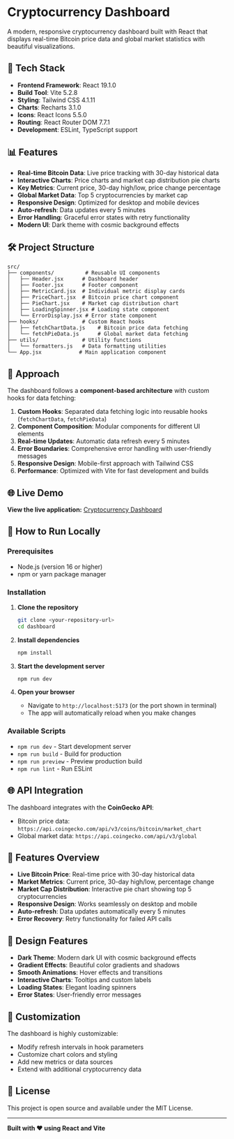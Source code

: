 # Cryptocurrency Dashboard

A modern, responsive cryptocurrency dashboard built with React that displays real-time Bitcoin price data and global market statistics with beautiful visualizations.

## 🚀 Tech Stack

- **Frontend Framework**: React 19.1.0
- **Build Tool**: Vite 5.2.8
- **Styling**: Tailwind CSS 4.1.11
- **Charts**: Recharts 3.1.0
- **Icons**: React Icons 5.5.0
- **Routing**: React Router DOM 7.7.1
- **Development**: ESLint, TypeScript support

## 📊 Features

- **Real-time Bitcoin Data**: Live price tracking with 30-day historical data
- **Interactive Charts**: Price charts and market cap distribution pie charts
- **Key Metrics**: Current price, 30-day high/low, price change percentage
- **Global Market Data**: Top 5 cryptocurrencies by market cap
- **Responsive Design**: Optimized for desktop and mobile devices
- **Auto-refresh**: Data updates every 5 minutes
- **Error Handling**: Graceful error states with retry functionality
- **Modern UI**: Dark theme with cosmic background effects

## 🛠️ Project Structure

```
src/
├── components/          # Reusable UI components
│   ├── Header.jsx      # Dashboard header
│   ├── Footer.jsx      # Footer component
│   ├── MetricCard.jsx  # Individual metric display cards
│   ├── PriceChart.jsx  # Bitcoin price chart component
│   ├── PieChart.jsx    # Market cap distribution chart
│   ├── LoadingSpinner.jsx # Loading state component
│   └── ErrorDisplay.jsx # Error state component
├── hooks/              # Custom React hooks
│   ├── fetchChartData.js    # Bitcoin price data fetching
│   └── fetchPieData.js      # Global market data fetching
├── utils/              # Utility functions
│   └── formatters.js   # Data formatting utilities
└── App.jsx            # Main application component
```

## 🎯 Approach

The dashboard follows a **component-based architecture** with custom hooks for data fetching:

1. **Custom Hooks**: Separated data fetching logic into reusable hooks (`fetchChartData`, `fetchPieData`)
2. **Component Composition**: Modular components for different UI elements
3. **Real-time Updates**: Automatic data refresh every 5 minutes
4. **Error Boundaries**: Comprehensive error handling with user-friendly messages
5. **Responsive Design**: Mobile-first approach with Tailwind CSS
6. **Performance**: Optimized with Vite for fast development and builds

## 🌐 Live Demo

**View the live application:** [Cryptocurrency Dashboard](https://react-dashboard-task-e9wbicp3w-khushi-gusains-projects.vercel.app/)

## 🚀 How to Run Locally

### Prerequisites
- Node.js (version 16 or higher)
- npm or yarn package manager

### Installation

1. **Clone the repository**
   ```bash
   git clone <your-repository-url>
   cd dashboard
   ```

2. **Install dependencies**
   ```bash
   npm install
   ```

3. **Start the development server**
   ```bash
   npm run dev
   ```

4. **Open your browser**
   - Navigate to `http://localhost:5173` (or the port shown in terminal)
   - The app will automatically reload when you make changes

### Available Scripts

- `npm run dev` - Start development server
- `npm run build` - Build for production
- `npm run preview` - Preview production build
- `npm run lint` - Run ESLint

## 🌐 API Integration

The dashboard integrates with the **CoinGecko API**:
- Bitcoin price data: `https://api.coingecko.com/api/v3/coins/bitcoin/market_chart`
- Global market data: `https://api.coingecko.com/api/v3/global`

## 📱 Features Overview

- **Live Bitcoin Price**: Real-time price with 30-day historical data
- **Market Metrics**: Current price, 30-day high/low, percentage change
- **Market Cap Distribution**: Interactive pie chart showing top 5 cryptocurrencies
- **Responsive Design**: Works seamlessly on desktop and mobile
- **Auto-refresh**: Data updates automatically every 5 minutes
- **Error Recovery**: Retry functionality for failed API calls

## 🎨 Design Features

- **Dark Theme**: Modern dark UI with cosmic background effects
- **Gradient Effects**: Beautiful color gradients and shadows
- **Smooth Animations**: Hover effects and transitions
- **Interactive Charts**: Tooltips and custom labels
- **Loading States**: Elegant loading spinners
- **Error States**: User-friendly error messages

## 🔧 Customization

The dashboard is highly customizable:
- Modify refresh intervals in hook parameters
- Customize chart colors and styling
- Add new metrics or data sources
- Extend with additional cryptocurrency data

## 📄 License

This project is open source and available under the MIT License.

---

**Built with ❤️ using React and Vite**
